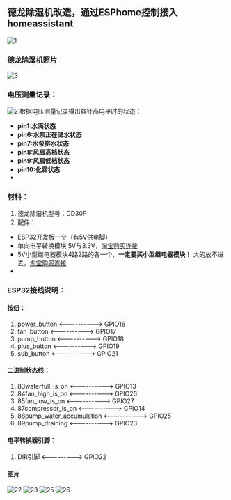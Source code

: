 ## 德龙除湿机改造，通过ESPhome控制接入homeassistant
![1](https://github.com/Griddz/delong-dehumidification-hz/blob/main/%E6%88%AA%E5%B1%8F2024-06-14%2014.07.28.png)
### 德龙除湿机照片
![3](https://github.com/Griddz/delong-dehumidification-hz/blob/68925bcedc6171949328a0cf1243ec6983e5d9fe/image/IMG_1312%20%E5%A4%A7.png)
### 电压测量记录：
![2](https://github.com/Griddz/delong-dehumidification-hz/blob/ccd5cdc13bc65598f94d9fe02108713f1a27075d/image/12pin%E6%8F%92%E5%A4%B4%E7%94%B5%E5%8E%8B%E6%B5%8B%E9%87%8F%E8%AE%B0%E5%BD%95.png)
根据电压测量记录得出各针高电平时的状态：
- **pin1:水满状态**
- **pin6:水泵正在储水状态**
- **pin7:水泵排水状态**
- **pin8:风扇高档状态**
- **pin9:风扇低档状态**
- **pin10:化霜状态**
- 
### 材料：
1. 德龙除湿机型号：DD30P
2. 配件：
- ESP32开发板一个（有5V供电脚）
- 单向电平转换模块 5V与3.3V，[淘宝购买连接](https://detail.tmall.com/item.htm?id=41275922276&spm=a1z09.2.0.0.779e2e8dqbkCIT&_u=e3u5cah0a0d)
- 5V小型继电器模块4路2路的各一个，**一定要买小型继电器模块！** 大的放不进去，[淘宝购买连接](https://item.taobao.com/item.htm?spm=a1z09.2.0.0.779e2e8dqbkCIT&id=714450413157&_u=e3u5cah110d)
-  
### ESP32接线说明：
#### 按纽：
1. power_button <----------> GPIO16
2. fan_button   <----------> GPIO17
3. pump_button  <----------> GPIO18
4. plus_button  <----------> GPIO19
4. sub_button   <----------> GPIO21
#### 二进制状态线：
1. 83waterfull_is_on <----------> GPIO13
2. 84fan_high_is_on  <----------> GPIO26
3. 85fan_low_is_on   <----------> GPIO27
4. 87compressor_is_on <----------> GPIO14
5. 88pump_water_accumulation <----------> GPIO25
6. 89pump_draining <----------> GPIO23
#### 电平转换器引脚：
1. DIR引脚 <---------> GPIO22
#### 图片
![22](https://github.com/Griddz/delong-dehumidification-hz/blob/ccd5cdc13bc65598f94d9fe02108713f1a27075d/image/22-total.jpg)
![23](https://github.com/Griddz/delong-dehumidification-hz/blob/ccd5cdc13bc65598f94d9fe02108713f1a27075d/image/23-12pin.jpg)
![25](https://github.com/Griddz/delong-dehumidification-hz/blob/ccd5cdc13bc65598f94d9fe02108713f1a27075d/image/25-pcb.jpg)
![26](https://github.com/Griddz/delong-dehumidification-hz/blob/ccd5cdc13bc65598f94d9fe02108713f1a27075d/image/26-solderline.jpg)
